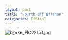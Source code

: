 ```yaml
---
layout: post
title: "Fourth off Brannan"
categories: [fStop]
---
```

<img alt="bjorke_PIC22153.jpg" src="http://www.botzilla.com/blog/archives/pix2014/bjorke_PIC22153.jpg" class="img-responsive" border="0" />



